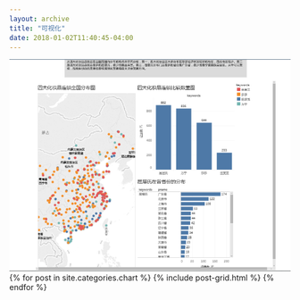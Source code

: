 ```yaml
---
layout: archive
title: "可视化"
date: 2018-01-02T11:40:45-04:00
---
```

<img src="https://github.com/Dahulin/Dahulin.github.io/blob/master/images/%E6%95%B0%E6%8D%AE%E5%88%86%E6%9E%90.png" alt="数据分析.png">
<div class="tiles">
{% for post in site.categories.chart %}
	{% include post-grid.html %}
{% endfor %}
</div><!-- /.tiles -->
